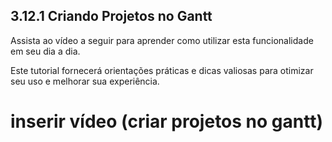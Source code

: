 ## 3.12.1 Criando Projetos no Gantt

Assista ao vídeo a seguir para aprender como utilizar esta funcionalidade em seu dia a dia. 

Este tutorial fornecerá orientações práticas e dicas valiosas para otimizar seu uso e melhorar sua experiência.

# inserir vídeo (criar projetos no gantt)

